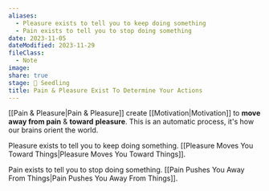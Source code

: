 ```yaml
---
aliases:
  - Pleasure exists to tell you to keep doing something
  - Pain exists to tell you to stop doing something
date: 2023-11-05
dateModified: 2023-11-29
fileClass:
  - Note
image: 
share: true
stage: 🌱 Seedling
title: Pain & Pleasure Exist To Determine Your Actions
---
```


[[Pain & Pleasure|Pain & Pleasure]] create [[Motivation|Motivation]] to **move away from pain** & **toward** **pleasure**. This is an automatic process, it's how our brains orient the world.

Pleasure exists to tell you to keep doing something. [[Pleasure Moves You Toward Things|Pleasure Moves You Toward Things]].

Pain exists to tell you to stop doing something. [[Pain Pushes You Away From Things|Pain Pushes You Away From Things]].
